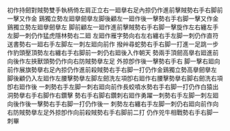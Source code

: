 初作持劒對賊勢雙手執柄倚左肩正立右一廻擧右足內掠仍作進前擊賊勢右手右脚前一擊又作金
鷄獨立勢左廻擧劒擧左脚後顧左一廻作後一擊勢右手右脚一擊又作金鷄獨立勢左廻擧劒擧左
脚前顧左一廻作進前擊賊勢右手右脚一擊旋作左右纏左手左脚一刺仍作猛虎隱林勢右二廻
左廻作雁字勢向右左右纏右手左脚一刺仍作直符送書勢右一廻右手左脚左一刺左廻向前作
撥艸尋蛇勢右手右脚一打進一足跳一步作豹頭壓頂勢左右纏右手右脚前一刺仍右廻後入作朝天
勢兩手頂劒高擧右廻進前向後作左挾獸頭勢仍作向右防賊勢擧左足 外掠卽作後一擊勢右手右
脚一擊右廻向前作展旗勢擧右足內掠仍作進前殺賊勢右手右脚一打仍作金鷄獨立勢高擧劒擧左
脚後顧仍入左廻作左腰擊勢擧左脚左劒洗左項卽右廻作右腰擊勢擧右脚右劒洗右項卽右廻作後
一刺勢右手左脚一刺右廻向前作長蛟噴水勢右手右脚一打仍作白猿出洞勢擧右手右脚作右鑽擊
勢右手右脚右鑽刺右廻作勇躍一刺勢右手左脚一刺左廻向後作後一擊勢右手右脚一打仍作後一
刺勢左右纏右手左脚一刺仍右廻向前作向右防賊勢擧左足外掠卽作向前殺賊勢右手右脚前二打
仍作兕牛相戰勢右手右脚一刺畢

